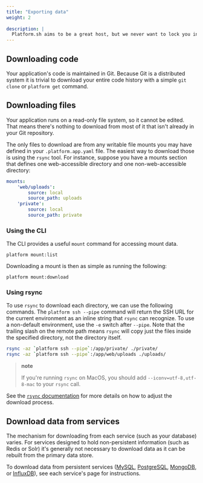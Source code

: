 ```yaml
---
title: "Exporting data"
weight: 2
 
description: |
  Platform.sh aims to be a great host, but we never want to lock you in to our service. Your code and your data belong to you, and you should always be able to download your site's data for local development, backup, or to "take your data elsewhere".
---
```


## Downloading code

Your application's code is maintained in Git.  Because Git is a distributed system it is trivial to download your entire code history with a simple `git clone` or `platform get` command.

## Downloading files

Your application runs on a read-only file system, so it cannot be edited.  That means there's nothing to download from most of it that isn't already in your Git repository.

The only files to download are from any writable file mounts you may have defined in your `.platform.app.yaml` file.  The easiest way to download those is using the `rsync` tool.  For instance, suppose you have a mounts section that defines one web-accessible directory and one non-web-accessible directory:

```yaml
mounts:
    'web/uploads':
        source: local
        source_path: uploads
    'private':
        source: local
        source_path: private
```
### Using the CLI

The CLI provides a useful `mount` command for accessing mount data.

```
platform mount:list
```

Downloading a mount is then as simple as running the following:

```
platform mount:download
```

### Using rsync
To use `rsync` to download each directory, we can use the following commands.  The `platform ssh --pipe` command will return the SSH URL for the current environment as an inline string that `rsync` can recognize. To use a non-default environment, use the `-e` switch after `--pipe`.  Note that the trailing slash on the remote path means `rsync` will copy just the files inside the specified directory, not the directory itself.

```bash
rsync -az `platform ssh --pipe`:/app/private/ ./private/
rsync -az `platform ssh --pipe`:/app/web/uploads ./uploads/
```

> **note**
>
> If you're running `rsync` on MacOS, you should add `--iconv=utf-8,utf-8-mac` to your `rsync` call.

See the [`rsync` documentation](https://download.samba.org/pub/rsync/rsync.html) for more details on how to adjust the download process.

## Download data from services

The mechanism for downloading from each service (such as your database) varies.  For services designed to hold non-persistent information (such as Redis or Solr) it's generally not necessary to download data as it can be rebuilt from the primary data store.

To download data from persistent services ([MySQL](/configuration/services/mysql/), [PostgreSQL](/configuration/services/postgresql/), [MongoDB](/configuration/services/mongodb/), or [InfluxDB](/configuration/services/influxdb/)), see each service's page for instructions.
